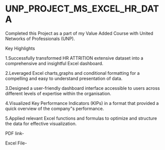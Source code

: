 # UNP_PROJECT_MS_EXCEL_HR_DATA

Completed this Project as a part of my Value Added Course with United Networks of Professionals (UNP). 

Key Highlights

1.Successfully transformed HR ATTRITION extensive dataset into a comprehensive and insightful Excel dashboard.

2.Leveraged Excel charts,graphs and conditional formatting for a compelling and easy to understand presentation of data.

3.Designed a user-friendly dashboard interface accessible to users across different levels of expertise within the organisation.

4.Visualized Key Performance Indicators (KIPs) in a format that provided a quick overview of the company"s performance.

5.Applied relevant Excel functions and formulas to optimize and structure the data for effective visualization.

PDF link-

Excel File-
